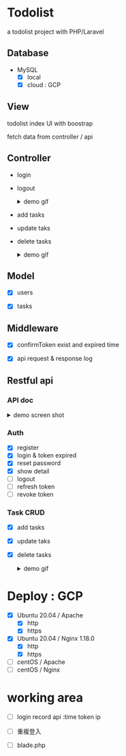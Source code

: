 # Todolist 
a todolist project with PHP/Laravel


##  Database 
- MySQL
    - [x] local
    - [x] cloud : GCP

## View

todolist index UI with boostrap

fetch data from controller / api 

## Controller 

- login 
- logout 

    <details>
    <summary> demo gif </summary>
    <pre><code>

    ![image](https://github.com/kiddchantw/todolistLaravelTest/blob/master/public/loginAndloginout.gif?raw=true)

    </code></pre>   
    </details>


- add tasks 
- update taks
- delete tasks

    <details>
    <summary> demo gif </summary>
    <pre><code>

    ![image](https://github.com/kiddchantw/todolistLaravelTest/blob/master/public/CRUD.gif?raw=true)

    </code></pre>   
    </details>    






## Model 
- [x] users
- [x] tasks


## Middleware 
- [x]  confirmToken exist and expired time
- [x]  api request & response log 


## Restful api

### API doc
<details>
<summary> demo screen shot  </summary>
<pre><code>

![image](https://github.com/kiddchantw/todolistLaravelTest/blob/master/public/apidocImg.png?raw=true)

</code></pre>   
</details>    

### Auth 
- [x] register 
- [x] login & token expired
- [x] reset password
- [x] show detail
- [ ] logout 
- [ ] refresh token 
- [ ] revoke token

### Task CRUD
- [x] add tasks 
- [x] update taks
- [x] delete tasks


    <details>
    <summary> demo gif </summary>
    <pre><code>
    
    ## add : success & error ( id error/ content error)

    ![image](https://github.com/kiddchantw/todolistLaravelTest/blob/master/public/C.gif?raw=true)

    ## update : success & error ( id error )

    ![image](https://github.com/kiddchantw/todolistLaravelTest/blob/master/public/u.gif?raw=true)

    ## delete : success & error ( id error )

    ![image](https://github.com/kiddchantw/todolistLaravelTest/blob/master/public/d.gif?raw=true)

    </code></pre>   
    </details>  


# Deploy : GCP 
- [x] Ubuntu 20.04 / Apache 
    - [x] http
    - [x] https
- [x] Ubuntu 20.04 / Nginx  1.18.0
    - [x] http
    - [x] https
- [ ] centOS / Apache 
- [ ] centOS / Nginx

# working area

- [ ]  login record api :time token ip
- [ ]  重複登入
- [ ]  blade.php











